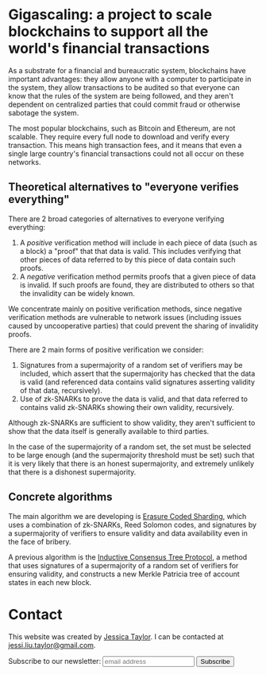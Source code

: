 # Gigascaling: a project to scale blockchains to support all the world's financial transactions

As a substrate for a financial and bureaucratic system, blockchains have important advantages: they
allow anyone with a computer to participate in the system, they allow transactions to be audited
so that everyone can know that the rules of the system are being followed, and they aren't dependent
on centralized parties that could commit fraud or otherwise sabotage the system.

The most popular blockchains, such as Bitcoin and Ethereum, are not scalable.  They require every
full node to download and verify every transaction.  This means high transaction fees, and it means
that even a single large country's financial transactions could not all occur on these networks.

## Theoretical alternatives to "everyone verifies everything"

There are 2 broad categories of alternatives to everyone verifying everything:

1. A _positive_ verification method will include in each piece of data (such as a block) a "proof" that that data is valid.  This includes verifying that other pieces of data referred to by this piece of data contain such proofs.
2. A _negative_ verification method permits proofs that a given piece of data is invalid.  If such proofs are found, they are distributed to others so that the invalidity can be widely known.

We concentrate mainly on positive verification methods, since negative verification methods are vulnerable to network issues (including issues caused by uncooperative parties) that could prevent the sharing of invalidity proofs.

There are 2 main forms of positive verification we consider:

1. Signatures from a supermajority of a random set of verifiers may be included, which assert that the supermajority has checked that the data is valid (and referenced data contains valid signatures asserting validity of that data, recursively).
2. Use of zk-SNARKs to prove the data is valid, and that data referred to contains valid zk-SNARKs showing their own validity, recursively.

Although zk-SNARKs are sufficient to show validity, they aren't sufficient to show that the data itself is generally available to third parties.

In the case of the supermajority of a random set, the set must be selected to be large enough (and the supermajority threshold must be set) such that it is very likely that there is an honest supermajority, and extremely unlikely that there is a dishonest supermajority.

## Concrete algorithms

The main algorithm we are developing is [Erasure Coded Sharding](./available_sharding/ErasureCodedSharding.pdf), which uses a combination of zk-SNARKs,
Reed Solomon codes, and signatures by a supermajority of verifiers to ensure validity and data availability even in the face of bribery.

A previous algorithm is the [Inductive Consensus Tree Protocol](http://ictp.io), a method that uses signatures of a supermajority of a random set of verifiers for
ensuring validity, and constructs a new Merkle Patricia tree of account states in each new block.

# Contact

This website was created by [Jessica Taylor](http://jessic.at).  I can be contacted at jessi.liu.taylor@gmail.com.

<form action="https://gigascaling.us20.list-manage.com/subscribe/post?u=61c975c73b706888efaa969c1&amp;id=6cc0960d2f" method="post" id="mc-embedded-subscribe-form" name="mc-embedded-subscribe-form" class="validate" target="_blank" novalidate>
	<label for="mce-EMAIL">Subscribe to our newsletter:</label>
	<input type="email" value="" name="EMAIL" class="email" id="mce-EMAIL" placeholder="email address" required>
    <!-- real people should not fill this in and expect good things - do not remove this or risk form bot signups-->
    <div style="position: absolute; left: -5000px;" aria-hidden="true"><input type="text" name="b_61c975c73b706888efaa969c1_6cc0960d2f" tabindex="-1" value=""></div>
    <input type="submit" value="Subscribe" name="subscribe" id="mc-embedded-subscribe" class="button">
</form>



